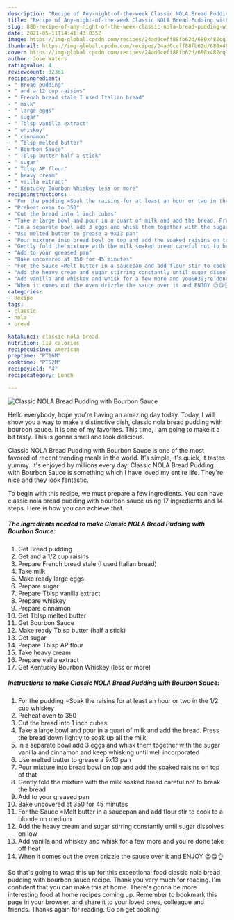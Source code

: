 ```yaml
---
description: "Recipe of Any-night-of-the-week Classic NOLA Bread Pudding with Bourbon Sauce"
title: "Recipe of Any-night-of-the-week Classic NOLA Bread Pudding with Bourbon Sauce"
slug: 880-recipe-of-any-night-of-the-week-classic-nola-bread-pudding-with-bourbon-sauce
date: 2021-05-11T14:41:43.035Z
image: https://img-global.cpcdn.com/recipes/24ad0ceff88fb62d/680x482cq70/classic-nola-bread-pudding-with-bourbon-sauce-recipe-main-photo.jpg
thumbnail: https://img-global.cpcdn.com/recipes/24ad0ceff88fb62d/680x482cq70/classic-nola-bread-pudding-with-bourbon-sauce-recipe-main-photo.jpg
cover: https://img-global.cpcdn.com/recipes/24ad0ceff88fb62d/680x482cq70/classic-nola-bread-pudding-with-bourbon-sauce-recipe-main-photo.jpg
author: Jose Waters
ratingvalue: 4
reviewcount: 32361
recipeingredient:
- " Bread pudding"
- " and a 12 cup raisins"
- " French bread stale I used Italian bread"
- " milk"
- " large eggs"
- " sugar"
- " Tblsp vanilla extract"
- " whiskey"
- " cinnamon"
- " Tblsp melted butter"
- " Bourbon Sauce"
- " Tblsp butter half a stick"
- " sugar"
- " Tblsp AP flour"
- " heavy cream"
- " vailla extract"
- " Kentucky Bourbon Whiskey less or more"
recipeinstructions:
- "For the pudding =Soak the raisins for at least an hour or two in the 1/2 cup whiskey"
- "Preheat oven to 350"
- "Cut the bread into 1 inch cubes"
- "Take a large bowl and pour in a quart of milk and add the bread. Press the bread down lightly to soak up all the milk"
- "In a separate bowl add 3 eggs and whisk them together with the sugar vanilla and cinnamon and keep whisking until well incorporated"
- "Use melted butter to grease a 9x13 pan"
- "Pour mixture into bread bowl on top and add the soaked raisins on top of that"
- "Gently fold the mixture with the milk soaked bread careful not to break the bread"
- "Add to your greased pan"
- "Bake uncovered at 350 for 45 minutes"
- "For the Sauce =Melt butter in a saucepan and add flour stir to cook to a blonde on medium"
- "Add the heavy cream and sugar stirring constantly until sugar dissolves on low"
- "Add vanilla and whiskey and whisk for a few more and you&#39;re done take off heat"
- "When it comes out the oven drizzle the sauce over it and ENJOY 😉😋👌"
categories:
- Recipe
tags:
- classic
- nola
- bread

katakunci: classic nola bread 
nutrition: 119 calories
recipecuisine: American
preptime: "PT16M"
cooktime: "PT52M"
recipeyield: "4"
recipecategory: Lunch

---
```



![Classic NOLA Bread Pudding with Bourbon Sauce](https://img-global.cpcdn.com/recipes/24ad0ceff88fb62d/680x482cq70/classic-nola-bread-pudding-with-bourbon-sauce-recipe-main-photo.jpg)

Hello everybody, hope you're having an amazing day today. Today, I will show you a way to make a distinctive dish, classic nola bread pudding with bourbon sauce. It is one of my favorites. This time, I am going to make it a bit tasty. This is gonna smell and look delicious.

Classic NOLA Bread Pudding with Bourbon Sauce is one of the most favored of recent trending meals in the world. It's simple, it's quick, it tastes yummy. It's enjoyed by millions every day. Classic NOLA Bread Pudding with Bourbon Sauce is something which I have loved my entire life. They're nice and they look fantastic.




To begin with this recipe, we must prepare a few ingredients. You can have classic nola bread pudding with bourbon sauce using 17 ingredients and 14 steps. Here is how you can achieve that.

<!--inarticleads1-->

##### The ingredients needed to make Classic NOLA Bread Pudding with Bourbon Sauce:

1. Get  Bread pudding
1. Get  and a 1/2 cup raisins
1. Prepare  French bread stale (I used Italian bread)
1. Take  milk
1. Make ready  large eggs
1. Prepare  sugar
1. Prepare  Tblsp vanilla extract
1. Prepare  whiskey
1. Prepare  cinnamon
1. Get  Tblsp melted butter
1. Get  Bourbon Sauce
1. Make ready  Tblsp butter (half a stick)
1. Get  sugar
1. Prepare  Tblsp AP flour
1. Take  heavy cream
1. Prepare  vailla extract
1. Get  Kentucky Bourbon Whiskey (less or more)




<!--inarticleads2-->

##### Instructions to make Classic NOLA Bread Pudding with Bourbon Sauce:

1. For the pudding =Soak the raisins for at least an hour or two in the 1/2 cup whiskey
1. Preheat oven to 350
1. Cut the bread into 1 inch cubes
1. Take a large bowl and pour in a quart of milk and add the bread. Press the bread down lightly to soak up all the milk
1. In a separate bowl add 3 eggs and whisk them together with the sugar vanilla and cinnamon and keep whisking until well incorporated
1. Use melted butter to grease a 9x13 pan
1. Pour mixture into bread bowl on top and add the soaked raisins on top of that
1. Gently fold the mixture with the milk soaked bread careful not to break the bread
1. Add to your greased pan
1. Bake uncovered at 350 for 45 minutes
1. For the Sauce =Melt butter in a saucepan and add flour stir to cook to a blonde on medium
1. Add the heavy cream and sugar stirring constantly until sugar dissolves on low
1. Add vanilla and whiskey and whisk for a few more and you&#39;re done take off heat
1. When it comes out the oven drizzle the sauce over it and ENJOY 😉😋👌




So that's going to wrap this up for this exceptional food classic nola bread pudding with bourbon sauce recipe. Thank you very much for reading. I'm confident that you can make this at home. There's gonna be more interesting food at home recipes coming up. Remember to bookmark this page in your browser, and share it to your loved ones, colleague and friends. Thanks again for reading. Go on get cooking!
